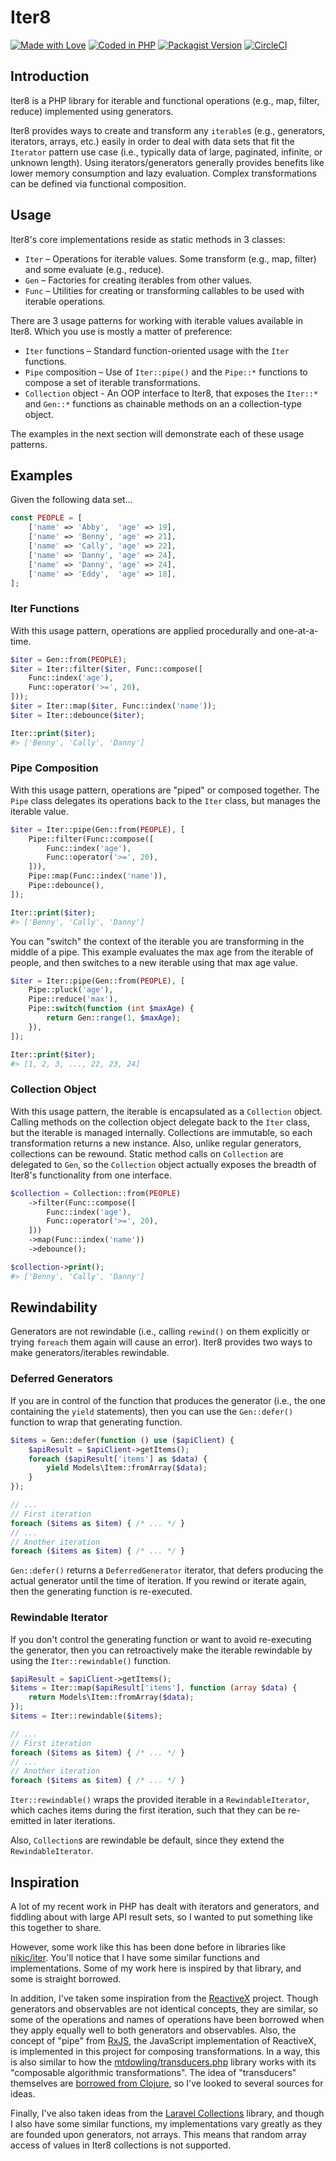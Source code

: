 # Iter8

[![Made with Love](https://img.shields.io/badge/made_with-♥-ff69b4.svg)](https://github.com/jeremeamia/iter8/graphs/contributors)
[![Coded in PHP](https://img.shields.io/badge/code-php7-8892bf.svg)](http://php.net/)
[![Packagist Version](https://img.shields.io/packagist/v/jeremeamia/iter8.svg)](https://packagist.org/packages/jeremeamia/iter8)
[![CircleCI](https://circleci.com/gh/jeremeamia/iter8/tree/master.svg?style=svg)](https://circleci.com/gh/jeremeamia/iter8/tree/master)

## Introduction

Iter8 is a PHP library for iterable and functional operations (e.g., map, filter, reduce) implemented using generators.

Iter8 provides ways to create and transform any `iterable`s (e.g., generators, iterators, arrays, etc.) easily in order
to deal with data sets that fit the `Iterator` pattern use case (i.e., typically data of large, paginated, infinite, or
unknown length). Using iterators/generators generally provides benefits like lower memory consumption and lazy
evaluation. Complex transformations can be defined via functional composition.

## Usage

Iter8's core implementations reside as static methods in 3 classes:

- `Iter` – Operations for iterable values. Some transform (e.g., map, filter) and some evaluate (e.g., reduce).
- `Gen` – Factories for creating iterables from other values.
- `Func` – Utilities for creating or transforming callables to be used with iterable operations.

There are 3 usage patterns for working with iterable values available in Iter8. Which you use is mostly a matter of
preference:

- `Iter` functions – Standard function-oriented usage with the `Iter` functions.
- `Pipe` composition – Use of `Iter::pipe()` and the `Pipe::*` functions to compose a set of iterable transformations.
- `Collection` object - An OOP interface to Iter8, that exposes the `Iter::*` and `Gen::*` functions as chainable
  methods on an a collection-type object.
  
The examples in the next section will demonstrate each of these usage patterns.

## Examples

Given the following data set...

```php
const PEOPLE = [
    ['name' => 'Abby',  'age' => 19],
    ['name' => 'Benny', 'age' => 21],
    ['name' => 'Cally', 'age' => 22],
    ['name' => 'Danny', 'age' => 24],
    ['name' => 'Danny', 'age' => 24],
    ['name' => 'Eddy',  'age' => 18],
];
```

### Iter Functions

With this usage pattern, operations are applied procedurally and one-at-a-time.

```php
$iter = Gen::from(PEOPLE);
$iter = Iter::filter($iter, Func::compose([
    Func::index('age'),
    Func::operator('>=', 20),
]));
$iter = Iter::map($iter, Func::index('name'));
$iter = Iter::debounce($iter);

Iter::print($iter);
#> ['Benny', 'Cally', 'Danny']
```

### Pipe Composition

With this usage pattern, operations are "piped" or composed together. The `Pipe` class delegates its operations back to
the `Iter` class, but manages the iterable value.

```php
$iter = Iter::pipe(Gen::from(PEOPLE), [
    Pipe::filter(Func::compose([
        Func::index('age'),
        Func::operator('>=', 20),
    ])),
    Pipe::map(Func::index('name')),
    Pipe::debounce(),
]);

Iter::print($iter);
#> ['Benny', 'Cally', 'Danny']
```

You can "switch" the context of the iterable you are transforming in the middle of a pipe. This example evaluates the
max age from the iterable of people, and then switches to a new iterable using that max age value.

```php
$iter = Iter::pipe(Gen::from(PEOPLE), [
    Pipe::pluck('age'),
    Pipe::reduce('max'),
    Pipe::switch(function (int $maxAge) {
        return Gen::range(1, $maxAge);
    }),
]);

Iter::print($iter);
#> [1, 2, 3, ..., 22, 23, 24]
```

### Collection Object

With this usage pattern, the iterable is encapsulated as a `Collection` object. Calling methods on the collection object
delegate back to the `Iter` class, but the iterable is managed internally. Collections are immutable, so each
transformation returns a new instance. Also, unlike regular generators, collections can be rewound. Static method calls
on `Collection` are delegated to `Gen`, so the `Collection` object actually exposes the breadth of Iter8's functionality
from one interface.

```php
$collection = Collection::from(PEOPLE)
    ->filter(Func::compose([
        Func::index('age'),
        Func::operator('>=', 20),
    ]))
    ->map(Func::index('name'))
    ->debounce();

$collection->print();
#> ['Benny', 'Cally', 'Danny']
```

## Rewindability

Generators are not rewindable (i.e., calling `rewind()` on them explicitly or trying `foreach` them again will cause an
error). Iter8 provides two ways to make generators/iterables rewindable.

### Deferred Generators

If you are in control of the function that produces the generator (i.e., the one containing the `yield` statements),
then you can use the `Gen::defer()` function to wrap that generating function.

```php
$items = Gen::defer(function () use ($apiClient) {
    $apiResult = $apiClient->getItems();
    foreach ($apiResult['items'] as $data) {
        yield Models\Item::fromArray($data);
    }
});

// ...
// First iteration
foreach ($items as $item) { /* ... */ }
// ...
// Another iteration
foreach ($items as $item) { /* ... */ }
```

`Gen::defer()` returns a `DeferredGenerator` iterator, that defers producing the actual generator until the time of
iteration. If you rewind or iterate again, then the generating function is re-executed.

### Rewindable Iterator

If you don't control the generating function or want to avoid re-executing the generator, then you can retroactively
make the iterable rewindable by using the `Iter::rewindable()` function.

```php
$apiResult = $apiClient->getItems();
$items = Iter::map($apiResult['items'], function (array $data) {
    return Models\Item::fromArray($data);
});
$items = Iter::rewindable($items);

// ...
// First iteration
foreach ($items as $item) { /* ... */ }
// ...
// Another iteration
foreach ($items as $item) { /* ... */ }
```

`Iter::rewindable()` wraps the provided iterable in a `RewindableIterator`, which caches items during the first
iteration, such that they can be re-emitted in later iterations.

Also, `Collection`s are rewindable be default, since they extend the `RewindableIterator`.

## Inspiration

A lot of my recent work in PHP has dealt with iterators and generators, and fiddling about with large API result sets,
so I wanted to put something like this together to share.

However, some work like this has been done before in libraries like [nikic/iter][iter]. You'll notice that I have some
similar functions and implementations. Some of my work here is inspired by that library, and some is straight borrowed.

In addition, I've taken some inspiration from the [ReactiveX][] project. Though generators and observables are not
identical concepts, they are similar, so some of the operations and names of operations have been borrowed when they
apply equally well to both generators and observables. Also, the concept of "pipe" from [RxJS][], the JavaScript
implementation of ReactiveX, is implemented in this project for composing transformations. In a way, this is also
similar to how the [mtdowling/transducers.php][transducers] library works with its "composable algorithmic
transformations". The idea of "transducers" themselves are [borrowed from Clojure][clojure], so I've looked to several
sources for ideas.

Finally, I've also taken ideas from the [Laravel Collections][laravel] library, and though I also have some similar
functions, my implementations vary greatly as they are founded upon generators, not arrays. This means that random
array access of values in Iter8 collections is not supported.

[iter]: https://github.com/nikic/iter
[ReactiveX]: http://reactivex.io/
[RxJS]: https://github.com/ReactiveX/rxjs
[transducers]: https://github.com/mtdowling/transducers.php
[clojure]: https://clojure.org/reference/transducers
[laravel]: https://laravel.com/docs/5.8/collections
